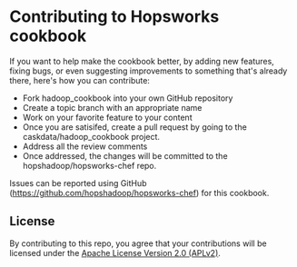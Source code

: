 # Contributing to Hopsworks cookbook

If you want to help make the cookbook better, by adding new features, fixing bugs, or even suggesting improvements to something that's already there, here's how you can contribute:

 * Fork hadoop_cookbook into your own GitHub repository
 * Create a topic branch with an appropriate name
 * Work on your favorite feature to your content
 * Once you are satisifed, create a pull request by going to the caskdata/hadoop_cookbook project.
 * Address all the review comments
 * Once addressed, the changes will be committed to the hopshadoop/hopsworks-chef repo.

Issues can be reported using GitHub (https://github.com/hopshadoop/hopsworks-chef) for this cookbook.

## License

By contributing to this repo, you agree that your contributions will be licensed under the [Apache License Version 2.0 (APLv2)](LICENSE).
